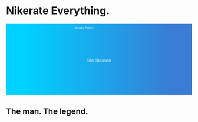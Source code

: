 # Nikerate Everything.
![Nik Pic](https://raw.githubusercontent.com/danReynolds/nikeratorpattern/master/nikerator.png)
## The man. The legend.
